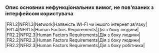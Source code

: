 ### Опис основних нефункціональних вимог, не пов’язаних з інтерфейсом користувача
|FR1.2|NFR1.3|Network|Наявність WI-FI чи іншого інтернет зв'язку|
|FR1.4|NFR1.5|Human Factors Requirements|Дія з боку людини|
|FR2.2|NFR2.3|Human Factors Requirements|Дія з боку людини|
|FR2.2|NFR2.3|Human Factors Requirements|Дія з боку людини|
|FR2.2|NFR2.3|Human Factors Requirements|Дія з боку робітника|
